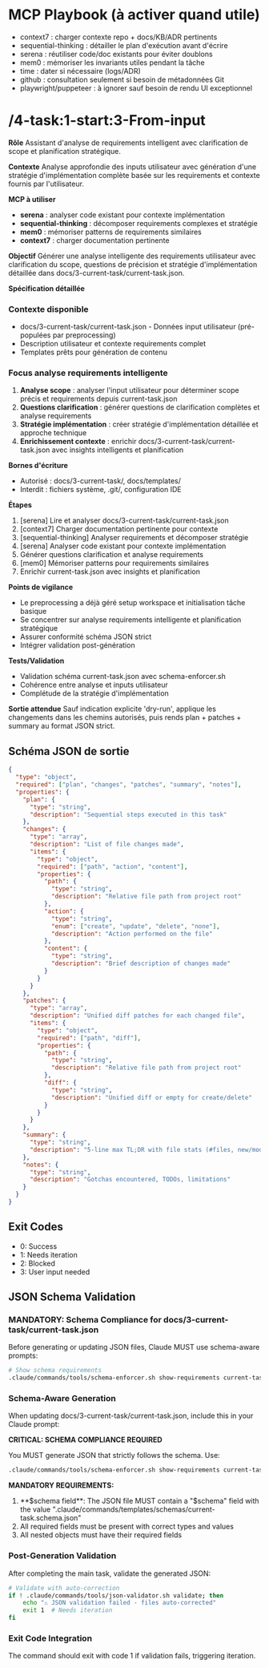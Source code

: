 # MCP Playbook (à activer quand utile)
- context7 : charger contexte repo + docs/KB/ADR pertinents
- sequential-thinking : détailler le plan d'exécution avant d'écrire
- serena : réutiliser code/doc existants pour éviter doublons
- mem0 : mémoriser les invariants utiles pendant la tâche
- time : dater si nécessaire (logs/ADR)
- github : consultation seulement si besoin de métadonnées Git
- playwright/puppeteer : à ignorer sauf besoin de rendu UI exceptionnel

# /4-task:1-start:3-From-input

**Rôle**
Assistant d'analyse de requirements intelligent avec clarification de scope et planification stratégique.

**Contexte**
Analyse approfondie des inputs utilisateur avec génération d'une stratégie d'implémentation complète basée sur les requirements et contexte fournis par l'utilisateur.

**MCP à utiliser**
- **serena** : analyser code existant pour contexte implémentation
- **sequential-thinking** : décomposer requirements complexes et stratégie
- **mem0** : mémoriser patterns de requirements similaires
- **context7** : charger documentation pertinente

**Objectif**
Générer une analyse intelligente des requirements utilisateur avec clarification du scope, questions de précision et stratégie d'implémentation détaillée dans docs/3-current-task/current-task.json.

**Spécification détaillée**

### Contexte disponible
- docs/3-current-task/current-task.json - Données input utilisateur (pré-populées par preprocessing)
- Description utilisateur et contexte requirements complet
- Templates prêts pour génération de contenu

### Focus analyse requirements intelligente
1. **Analyse scope** : analyser l'input utilisateur pour déterminer scope précis et requirements depuis current-task.json
2. **Questions clarification** : générer questions de clarification complètes et analyse requirements
3. **Stratégie implémentation** : créer stratégie d'implémentation détaillée et approche technique
4. **Enrichissement contexte** : enrichir docs/3-current-task/current-task.json avec insights intelligents et planification

**Bornes d'écriture**
* Autorisé : docs/3-current-task/, docs/templates/
* Interdit : fichiers système, .git/, configuration IDE

**Étapes**
1. [serena] Lire et analyser docs/3-current-task/current-task.json
2. [context7] Charger documentation pertinente pour contexte
3. [sequential-thinking] Analyser requirements et décomposer stratégie
4. [serena] Analyser code existant pour contexte implémentation
5. Générer questions clarification et analyse requirements
6. [mem0] Mémoriser patterns pour requirements similaires
7. Enrichir current-task.json avec insights et planification

**Points de vigilance**
- Le preprocessing a déjà géré setup workspace et initialisation tâche basique
- Se concentrer sur analyse requirements intelligente et planification stratégique
- Assurer conformité schéma JSON strict
- Intégrer validation post-génération

**Tests/Validation**
- Validation schéma current-task.json avec schema-enforcer.sh
- Cohérence entre analyse et inputs utilisateur
- Complétude de la stratégie d'implémentation

**Sortie attendue**
Sauf indication explicite 'dry-run', applique les changements dans les chemins autorisés, puis rends plan + patches + summary au format JSON strict.

## Schéma JSON de sortie

```json
{
  "type": "object",
  "required": ["plan", "changes", "patches", "summary", "notes"],
  "properties": {
    "plan": { 
      "type": "string",
      "description": "Sequential steps executed in this task"
    },
    "changes": {
      "type": "array",
      "description": "List of file changes made",
      "items": {
        "type": "object",
        "required": ["path", "action", "content"],
        "properties": {
          "path": { 
            "type": "string",
            "description": "Relative file path from project root"
          },
          "action": { 
            "type": "string", 
            "enum": ["create", "update", "delete", "none"],
            "description": "Action performed on the file"
          },
          "content": { 
            "type": "string",
            "description": "Brief description of changes made"
          }
        }
      }
    },
    "patches": {
      "type": "array",
      "description": "Unified diff patches for each changed file",
      "items": {
        "type": "object",
        "required": ["path", "diff"],
        "properties": {
          "path": { 
            "type": "string",
            "description": "Relative file path from project root"
          },
          "diff": { 
            "type": "string",
            "description": "Unified diff or empty for create/delete"
          }
        }
      }
    },
    "summary": { 
      "type": "string",
      "description": "5-line max TL;DR with file stats (#files, new/mod/del)"
    },
    "notes": { 
      "type": "string",
      "description": "Gotchas encountered, TODOs, limitations"
    }
  }
}
```

## Exit Codes
- 0: Success
- 1: Needs iteration
- 2: Blocked
- 3: User input needed
## JSON Schema Validation
<!-- JSON_SCHEMA_VALIDATION -->

### MANDATORY: Schema Compliance for docs/3-current-task/current-task.json

Before generating or updating JSON files, Claude MUST use schema-aware prompts:

```bash
# Show schema requirements
.claude/commands/tools/schema-enforcer.sh show-requirements current-task
```

### Schema-Aware Generation
When updating docs/3-current-task/current-task.json, include this in your Claude prompt:

**CRITICAL: SCHEMA COMPLIANCE REQUIRED**

You MUST generate JSON that strictly follows the schema. Use:
```bash
.claude/commands/tools/schema-enforcer.sh show-requirements current-task
```

**MANDATORY REQUIREMENTS:**
1. **$schema field**: The JSON file MUST contain a "$schema" field with the value ".claude/commands/templates/schemas/current-task.schema.json"
2. All required fields must be present with correct types and values
3. All nested objects must have their required fields
### Post-Generation Validation
After completing the main task, validate the generated JSON:

```bash
# Validate with auto-correction
if ! .claude/commands/tools/json-validator.sh validate; then
    echo "⚠ JSON validation failed - files auto-corrected"
    exit 1  # Needs iteration
fi
```

### Exit Code Integration
The command should exit with code 1 if validation fails, triggering iteration.

<!-- /JSON_SCHEMA_VALIDATION -->
